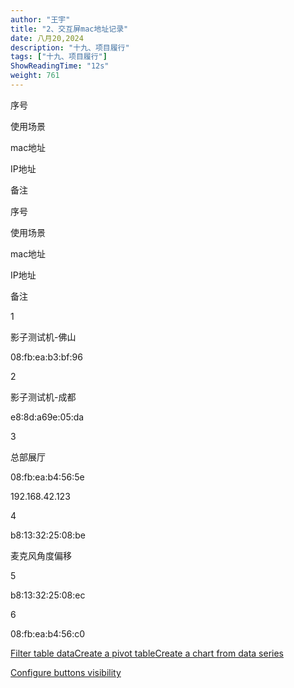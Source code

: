 ```yaml
---
author: "王宇"
title: "2、交互屏mac地址记录"
date: 八月20,2024
description: "十九、项目履行"
tags: ["十九、项目履行"]
ShowReadingTime: "12s"
weight: 761
---
```

序号

使用场景

mac地址

IP地址

备注

序号

使用场景

mac地址

IP地址

备注

1

影子测试机-佛山

08:fb:ea:b3:bf:96

  

  

2

影子测试机-成都

e8:8d:a69e:05:da

  

  

3

总部展厅

08:fb:ea:b4:56:5e

192.168.42.123

  

4

  

b8:13:32:25:08:be

  

麦克风角度偏移

5

  

b8:13:32:25:08:ec

  

  

6

  

08:fb:ea:b4:56:c0

  

  

[Filter table data](#)[Create a pivot table](#)[Create a chart from data series](#)

[Configure buttons visibility](/users/tfac-settings.action)